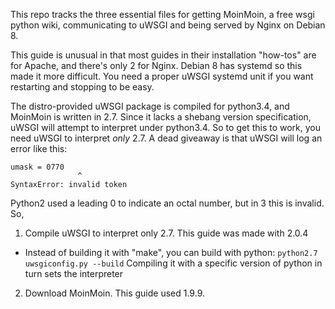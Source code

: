 This repo tracks the three essential files for getting MoinMoin, a free wsgi python wiki, communicating to uWSGI and being served by Nginx on Debian 8.

This guide is unusual in that most guides in their installation "how-tos" are for Apache, and there's only 2 for Nginx.
Debian 8 has systemd so this made it more difficult. You need a proper uWSGI systemd unit if you want restarting and stopping to be easy.

The distro-provided uWSGI package is compiled for python3.4, and MoinMoin is written in 2.7. Since it lacks a shebang version specification, uWSGI will attempt to interpret under python3.4. So to get this to work, you need uWSGI to interpret *only* 2.7. A dead giveaway is that uWSGI will log an error like this:

```
umask = 0770
               ^
SyntaxError: invalid token
```

Python2 used a leading 0 to indicate an octal number, but in 3 this is invalid. So,

1. Compile uWSGI to interpret only 2.7. This guide was made with 2.0.4
  * Instead of building it with "make", you can build with python:
  ```python2.7 uwsgiconfig.py --build```
    Compiling it with a specific version of python in turn sets the interpreter
2. Download MoinMoin. This guide used 1.9.9. 
